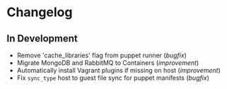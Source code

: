 # Changelog

## In Development

* Remove 'cache_libraries' flag from puppet runner (*bugfix*)
* Migrate MongoDB and RabbitMQ to Containers (*improvement*)
* Automatically install Vagrant plugins if missing on host (*improvement*)
* Fix `sync_type` host to guest file sync for puppet manifests (*bugfix*)
